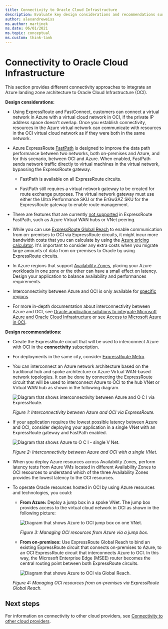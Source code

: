 ```yaml
---
title: Connectivity to Oracle Cloud Infrastructure
description: Evaluate key design considerations and recommendations surrounding different connectivity approaches to integrate an Azure enterprise-scale landing zone architecture to Oracle Cloud Infrastructure (OCI).
author: alexandreweiss
ms.author: martinek
ms.date: 06/01/2021
ms.topic: conceptual
ms.custom: think-tank
---
```


# Connectivity to Oracle Cloud Infrastructure

This section provides different connectivity approaches to integrate an Azure landing zone architecture to Oracle Cloud Infrastructure (OCI).

**Design considerations:**

- Using ExpressRoute and FastConnect, customers can connect a virtual network in Azure with a virtual cloud network in OCI, if the private IP address space doesn't overlap. Once you establish connectivity, resources in the Azure virtual network can communicate with resources in the OCI virtual cloud network as if they were both in the same network.

- Azure ExpressRoute [FastPath](/azure/expressroute/about-fastpath) is designed to improve the data path performance between two networks, both on-premises and Azure, and for this scenario, between OCI and Azure. When enabled, FastPath sends network traffic directly to virtual machines in the virtual network, bypassing the ExpressRoute gateway.

  - FastPath is available on all ExpressRoute circuits.

  - FastPath still requires a virtual network gateway to be created for route exchange purposes. The virtual network gateway must use either the Ultra Performance SKU or the ErGw3AZ SKU for the ExpressRoute gateway to enable route management.

- There are features that are currently [not supported](/azure/expressroute/about-fastpath#supported-features) in ExpressRoute FastPath, such as Azure Virtual WAN hubs or VNet peering.

- While you can use [ExpressRoute Global Reach](/azure/expressroute/expressroute-global-reach) to enable communication from on-premises to OCI via ExpressRoute circuits, it might incur more bandwidth costs that you can calculate by using the [Azure pricing calculator](https://azure.microsoft.com/pricing/calculator/). It's important to consider any extra costs when you migrate large amounts of data from on-premises to Oracle by using ExpressRoute circuits.

- In Azure regions that support [Availability Zones](/azure/availability-zones/az-overview#availability-zones), placing your Azure workloads in one zone or the other can have a small effect on latency. Design your application to balance availability and performances requirements.

- Interconnectivity between Azure and OCI is only available for [specific regions](/azure/virtual-machines/workloads/oracle/oracle-oci-overview#region-availability).

- For more in-depth documentation about interconnectivity between Azure and OCI, see [Oracle application solutions to integrate Microsoft Azure and Oracle Cloud Infrastructure](/azure/virtual-machines/workloads/oracle/oracle-oci-overview) or see [Access to Microsoft Azure in OCI](https://docs.oracle.com/iaas/Content/Network/Concepts/azure.htm).

**Design recommendations:**

- Create the ExpressRoute circuit that will be used to interconnect Azure with OCI in the **connectivity** subscription.

- For deployments in the same city, consider [ExpressRoute Metro](/azure/expressroute/metro).

- You can interconnect an Azure network architecture based on the traditional hub and spoke architecture or Azure Virtual WAN-based network topologies. It can be done by connecting the ExpressRoute circuit that will be used to interconnect Azure to OCI to the hub VNet or Virtual WAN hub as shown in the following diagram.

  ![Diagram that shows interconnectivity between Azure and O C I via ExpressRoute.](./media/azure-oci-hub-and-spoke.png)

  *Figure 1: Interconnectivity between Azure and OCI via ExpressRoute.*

- If your application requires the lowest possible latency between Azure and OCI, consider deploying your application in a single VNet with an ExpressRoute gateway and FastPath enabled.

  ![Diagram that shows Azure to O C I - single V Net.](./media/azure-oci-one-vnet.png)

  *Figure 2: Interconnectivity between Azure and OCI with a single VNet.*

- When you deploy Azure resources across Availability Zones, perform latency tests from Azure VMs located in different Availability Zones to OCI resources to understand which of the three Availability Zones provides the lowest latency to the OCI resources.

- To operate Oracle resources hosted in OCI by using Azure resources and technologies, you could:

  - **From Azure:** Deploy a jump box in a spoke VNet. The jump box provides access to the virtual cloud network in OCI as shown in the following picture:

    ![Diagram that shows Azure to OCI jump box on one VNet.](./media/azure-oci-jump-box-one-vnet.png)

    *Figure 3: Managing OCI resources from Azure via a jump box.*

  - **From on-premises:** Use ExpressRoute Global Reach to bind an existing ExpressRoute circuit that connects on-premises to Azure, to an OCI ExpressRoute circuit that interconnects Azure to OCI. In this way, the Microsoft Enterprise Edge (MSEE) router becomes the central routing point between both ExpressRoute circuits.

    ![Diagram that shows Azure to OCI via Global Reach.](./media/azure-oci-gr-hub-and-spoke.png)

  *Figure 4: Managing OCI resources from on-premises via ExpressRoute Global Reach.*

## Next steps

For information on connectivity to other cloud providers, see [Connectivity to other cloud providers](./connectivity-to-other-providers.md).
